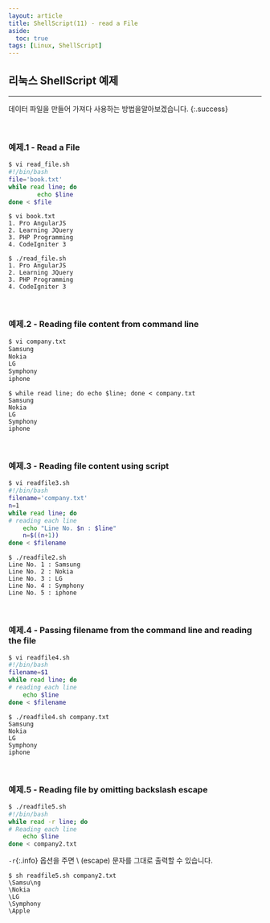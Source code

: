 ```yaml
---
layout: article
title: ShellScript(11) - read a File
aside:
  toc: true
tags: [Linux, ShellScript]
---
```


## 리눅스 ShellScript 예제
---

데이터 파일을 만들어 가져다 사용하는 방법을알아보겠습니다.
{:.success}


<br>

### 예제.1 - Read a File

``` bash
$ vi read_file.sh
#!/bin/bash
file='book.txt'
while read line; do
        echo $line
done < $file
```
```
$ vi book.txt
1. Pro AngularJS
2. Learning JQuery
3. PHP Programming
4. CodeIgniter 3
```
```
$ ./read_file.sh
1. Pro AngularJS
2. Learning JQuery
3. PHP Programming
4. CodeIgniter 3
```
<br>

### 예제.2 - Reading file content from command line

```bash
$ vi company.txt
Samsung
Nokia
LG
Symphony
iphone
```
```
$ while read line; do echo $line; done < company.txt
Samsung
Nokia
LG
Symphony
iphone
```
<br>

### 예제.3 - Reading file content using script

```bash
$ vi readfile3.sh
#!/bin/bash
filename='company.txt'
n=1
while read line; do
# reading each line
    echo "Line No. $n : $line"
    n=$((n+1))
done < $filename
```
```
$ ./readfile2.sh
Line No. 1 : Samsung
Line No. 2 : Nokia
Line No. 3 : LG
Line No. 4 : Symphony
Line No. 5 : iphone
```
<br>

### 예제.4 - Passing filename from the command line and reading the file

``` bash
$ vi readfile4.sh
#!/bin/bash
filename=$1
while read line; do
# reading each line
    echo $line
done < $filename
```
```
$ ./readfile4.sh company.txt
Samsung
Nokia
LG
Symphony
iphone
```
<br>

### 예제.5 - Reading file by omitting backslash escape

``` bash
$ ./readfile5.sh
#!/bin/bash
while read -r line; do
# Reading each line
    echo $line
done < company2.txt
```

`-r`{:.info} 옵션을 주면 \ (escape) 문자를 그대로 출력할 수 있습니다.

```
$ sh readfile5.sh company2.txt
\Samsu\ng
\Nokia
\LG
\Symphony
\Apple
```
